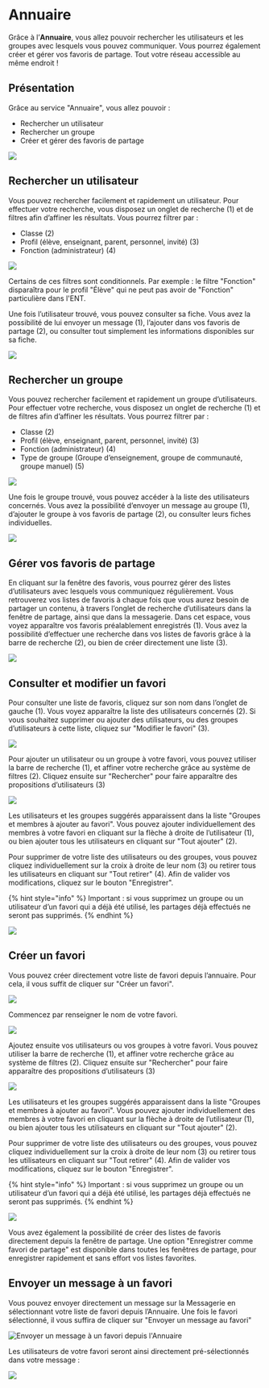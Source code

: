 # Annuaire

Grâce à l’**Annuaire**, vous allez pouvoir rechercher les utilisateurs et les groupes avec lesquels vous pouvez communiquer. Vous pourrez également créer et gérer vos favoris de partage. Tout votre réseau accessible au même endroit !

## Présentation

Grâce au service "Annuaire", vous allez pouvoir :

* Rechercher un utilisateur
* Rechercher un groupe
* Créer et gérer des favoris de partage

![](.gitbook/assets/annuaire-presentation-2-2-1.png)

## Rechercher un utilisateur

Vous pouvez rechercher facilement et rapidement un utilisateur. Pour effectuer votre recherche, vous disposez un onglet de recherche \(1\) et de filtres afin d’affiner les résultats. Vous pourrez filtrer par :

* Classe \(2\)
* Profil \(élève, enseignant, parent, personnel, invité\) \(3\)
* Fonction \(administrateur\) \(4\)

![](.gitbook/assets/annuaire1-1-1-1.png)

Certains de ces filtres sont conditionnels. Par exemple : le filtre "Fonction" disparaîtra pour le profil "Élève" qui ne peut pas avoir de "Fonction" particulière dans l'ENT.

Une fois l’utilisateur trouvé, vous pouvez consulter sa fiche. Vous avez la possibilité de lui envoyer un message \(1\), l’ajouter dans vos favoris de partage \(2\), ou consulter tout simplement les informations disponibles sur sa fiche.

![](.gitbook/assets/fiche-annuaire-2.png)

## Rechercher un groupe

Vous pouvez rechercher facilement et rapidement un groupe d’utilisateurs. Pour effectuer votre recherche, vous disposez un onglet de recherche \(1\) et de filtres afin d’affiner les résultats. Vous pourrez filtrer par :

* Classe \(2\)
* Profil \(élève, enseignant, parent, personnel, invité\) \(3\)
* Fonction \(administrateur\) \(4\)
* Type de groupe \(Groupe d’enseignement, groupe de communauté, groupe manuel\) \(5\)

![](.gitbook/assets/groupe-2-1.png)

Une fois le groupe trouvé, vous pouvez accéder à la liste des utilisateurs concernés. Vous avez la possibilité d’envoyer un message au groupe \(1\), d’ajouter le groupe à vos favoris de partage \(2\), ou consulter leurs fiches individuelles.

![](.gitbook/assets/groupe-liste-1.png)

## Gérer vos favoris de partage

En cliquant sur la fenêtre des favoris, vous pourrez gérer des listes d’utilisateurs avec lesquels vous communiquez régulièrement. Vous retrouverez vos listes de favoris à chaque fois que vous aurez besoin de partager un contenu, à travers l’onglet de recherche d’utilisateurs dans la fenêtre de partage, ainsi que dans la messagerie. Dans cet espace, vous voyez apparaître vos favoris préalablement enregistrés \(1\). Vous avez la possibilité d’effectuer une recherche dans vos listes de favoris grâce à la barre de recherche \(2\), ou bien de créer directement une liste \(3\).

![](.gitbook/assets/favoris-presentation-1-2.png)

## Consulter et modifier un favori

Pour consulter une liste de favoris, cliquez sur son nom dans l’onglet de gauche \(1\). Vous voyez apparaître la liste des utilisateurs concernés \(2\). Si vous souhaitez supprimer ou ajouter des utilisateurs, ou des groupes d’utilisateurs à cette liste, cliquez sur "Modifier le favori" \(3\).

![](.gitbook/assets/consulter-modifier-favori-1-1-1.png)

Pour ajouter un utilisateur ou un groupe à votre favori, vous pouvez utiliser la barre de recherche \(1\), et affiner votre recherche grâce au système de filtres \(2\). Cliquez ensuite sur "Rechercher" pour faire apparaître des propositions d’utilisateurs \(3\)

![](.gitbook/assets/favori-ajout-1-1-1%20%282%29.png)

Les utilisateurs et les groupes suggérés apparaissent dans la liste "Groupes et membres à ajouter au favori". Vous pouvez ajouter individuellement des membres à votre favori en cliquant sur la flèche à droite de l’utilisateur \(1\), ou bien ajouter tous les utilisateurs en cliquant sur "Tout ajouter" \(2\).

Pour supprimer de votre liste des utilisateurs ou des groupes, vous pouvez cliquez individuellement sur la croix à droite de leur nom \(3\) ou retirer tous les utilisateurs en cliquant sur "Tout retirer" \(4\). Afin de valider vos modifications, cliquez sur le bouton "Enregistrer".

{% hint style="info" %}
Important : si vous supprimez un groupe ou un utilisateur d’un favori qui a déjà été utilisé, les partages déjà effectués ne seront pas supprimés.
{% endhint %}

![](.gitbook/assets/favori-gerer-1-1-1.png)

## Créer un favori

Vous pouvez créer directement votre liste de favori depuis l’annuaire. Pour cela, il vous suffit de cliquer sur "Créer un favori".

![](.gitbook/assets/creer-favori-2-1-1.png)

Commencez par renseigner le nom de votre favori.

![](.gitbook/assets/nom-favori-2-2%20%282%29.png)

Ajoutez ensuite vos utilisateurs ou vos groupes à votre favori. Vous pouvez utiliser la barre de recherche \(1\), et affiner votre recherche grâce au système de filtres \(2\). Cliquez ensuite sur "Rechercher" pour faire apparaître des propositions d’utilisateurs \(3\)

![](.gitbook/assets/2018-08-23_09h54_11-2-2.png)

Les utilisateurs et les groupes suggérés apparaissent dans la liste "Groupes et membres à ajouter au favori". Vous pouvez ajouter individuellement des membres à votre favori en cliquant sur la flèche à droite de l’utilisateur \(1\), ou bien ajouter tous les utilisateurs en cliquant sur "Tout ajouter" \(2\).

Pour supprimer de votre liste des utilisateurs ou des groupes, vous pouvez cliquez individuellement sur la croix à droite de leur nom \(3\) ou retirer tous les utilisateurs en cliquant sur "Tout retirer" \(4\). Afin de valider vos modifications, cliquez sur le bouton "Enregistrer".

{% hint style="info" %}
Important : si vous supprimez un groupe ou un utilisateur d’un favori qui a déjà été utilisé, les partages déjà effectués ne seront pas supprimés.
{% endhint %}

![](.gitbook/assets/favori-gerer-1-1%20%287%29.png)

Vous avez également la possibilité de créer des listes de favoris directement depuis la fenêtre de partage. Une option "Enregistrer comme favori de partage" est disponible dans toutes les fenêtres de partage, pour enregistrer rapidement et sans effort vos listes favorites.

## Envoyer un message à un favori

Vous pouvez envoyer directement un message sur la Messagerie en sélectionnant votre liste de favori depuis l’Annuaire. Une fois le favori sélectionné, il vous suffira de cliquer sur "Envoyer un message au favori"

![Envoyer un message &#xE0; un favori depuis l&apos;Annuaire](.gitbook/assets/annuaire-message-favori-1-1.png)

Les utilisateurs de votre favori seront ainsi directement pré-sélectionnés dans votre message :

![](.gitbook/assets/messagerie-favori-2.png)

